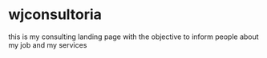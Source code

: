 # wjconsultoria
this is my consulting landing page with the objective to inform people about my job and my services
